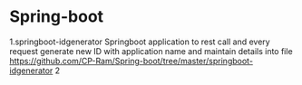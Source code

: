 # Spring-boot
1.springboot-idgenerator
Springboot application to rest call and every request generate new ID with application name and maintain details into file
https://github.com/CP-Ram/Spring-boot/tree/master/springboot-idgenerator
2
